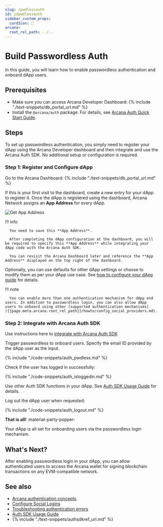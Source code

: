 ```yaml
---
slug: /pwdlessauth
id: idpwdlessauth
sidebar_custom_props:
  cardIcon: 🤝
arcana:
  root_rel_path: ../..
---
```


# Build Passwordless Auth

In this guide, you will learn how to enable passwordless authentication and onboard dApp users.

## Prerequisites

* Make sure you can access Arcana Developer Dashboard: {% include "./text-snippets/db_portal_url.md" %}
* Install the `@arcana/auth` package. For details, see [Arcana Auth Quick Start Guide]({{page.meta.arcana.root_rel_path}}/walletsdk/wallet_qs.md#install-auth-sdk).

## Steps

To set up passwordless authentication, you simply need to register your dApp using the Arcana Developer dashboard and then integrate and use the Arcana Auth SDK. No additional setup or configuration is required.

### Step 1: Register and Configure dApp

Go to the Arcana Dashboard: {% include "./text-snippets/db_portal_url.md" %}

If this is your first visit to the dashboard, create a new entry for your dApp to register it. Once the dApp is registered using the dashboard, Arcana Network assigns an **App Address** for every dApp.

  ![Get App Address](/img/an_db_appid.png)

!!! info

      You need to save this **App Address**.

      After completing the dApp configuration at the dashboard, you will be required to specify this **App Address** while integrating your dApp code with the Arcana Auth SDK.

      You can revisit the Arcana Dashboard later and reference the **App Address** displayed on the top right of the dashboard. 

Optionally, you can use defaults for other dApp settings or choose to modify them as per your dApp use case. See [how to configure your dApp guide]({{page.meta.arcana.root_rel_path}}/howto/config_dapp.md) for details.

!!! note

      You can enable more than one authentication mechanism for dApp end users. In addition to passwordless login, you can also allow dApp users to onboard using other [supported authentication mechanisms]({{page.meta.arcana.root_rel_path}}/howto/config_social_providers.md).

### Step 2: Integrate with Arcana Auth SDK

Use instructions here to [integrate with Arcana Auth SDK]({{page.meta.arcana.root_rel_path}}/howto/integrate_auth/index.md)

Trigger passwordless to onboard users. Specify the email ID provided by the dApp user as the input.

{% include "./code-snippets/auth_pwdless.md" %}

Check if the user has logged in successfully:

{% include "./code-snippets/auth_isloggedin.md" %}

Use other Auth SDK functions in your dApp. See [Auth SDK Usage Guide]({{page.meta.arcana.root_rel_path}}/walletsdk/wallet_usage.md) for details.

Log out the dApp user when requested:
    
{% include "./code-snippets/auth_logout.md" %}

**That is all!**  :material-party-popper:

Your dApp is all set for onboarding users via the passwordless login mechanism.

## What's Next?

After enabling passwordless login in your dApp, you can allow authenticated users to access the Arcana wallet for signing blockchain transactions on any EVM-compatible network.

## See also

* [Arcana authentication concepts]({{page.meta.arcana.root_rel_path}}/concepts/authtype/arcanaauth.md).
* [Configure Social Logins]({{page.meta.arcana.root_rel_path}}/howto/config_social_providers.md)
* [Troubleshooting authentication errors]({{page.meta.arcana.root_rel_path}}/walletsdk/wallet_err.md)
* [Auth SDK Usage Guide]({{page.meta.arcana.root_rel_path}}/walletsdk/wallet_usage.md)
* {% include "./text-snippets/authsdkref_url.md" %}
